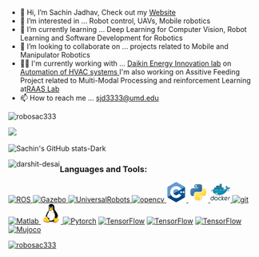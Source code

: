 - 👋 Hi, I’m Sachin Jadhav, Check out my <a href="https://sjd3333.wixsite.com/sachinjadha24">Website</a>
- 👀 I’m interested in ... Robot control, UAVs, Mobile robotics
- 🌱 I’m currently learning ... Deep Learning for Computer Vision, Robot Learning and Software Development for Robotics
- 💞️ I’m looking to collaborate on ... projects related to Mobile and Manipulator Robotics
- 👨‍🔬 I'm currently working with ... <a href="https://ceee.umd.edu/daikinlab">Daikin Energy Innovation lab</a> on <a href = "https://ceee.umd.edu/about/roco">Automation of HVAC systems </a>
     I'm also working on Assitive Feeding Project related to Multi-Modal Processing and reinforcement Learning at<a href = "https://www.umiacs.umd.edu/about-us/news/developing-robotic-system-improve-autonomy-people-mobility-issues">RAAS Lab</a>
- 📫 How to reach me ... sjd3333@umd.edu

<p align="left"> <img src="https://komarev.com/ghpvc/?username=robosac333&label=Profile%20views&color=0e75b6&style=flat" alt="robosac333" /> </p>

<a href="https://www.linkedin.com/in/imsachinjadhav/"><img src="https://img.shields.io/badge/LinkedIn-0077B5?style=for-the-badge&logo=linkedin&logoColor=white"></a>

![Sachin's GitHub stats-Dark](https://github-readme-stats.vercel.app/api?username=robosac333&show_icons=true&theme=radical#gh-dark-mode-only)

<p><img align="left" src="https://github-readme-stats-sigma-five.vercel.app/api/top-langs?username=darshit-desai&show_icons=true&locale=en&layout=compact" alt="darshit-desai" /></p>
<h3 align="left">Languages and Tools:</h3>
<p align="left"> 
<a href="https://www.ros.org/" target="_blank" rel="noreferrer"> <img align="bottom" src="https://upload.wikimedia.org/wikipedia/commons/b/bb/Ros_logo.svg" alt="ROS" width="70" height="40"/> </a> 
<a href="https://gazebosim.org/" target="_blank" rel="noreferrer"> <img align="bottom" src="https://classic.gazebosim.org/assets/logos/gazebo_vert_pos-faad8cc37ab336f850e549077ef5831e5098034532113b06328dfd70355fb8f7.svg" alt="Gazebo" width="60" height="50"/> </a> 
<a href="https://www.universal-robots.com/" target="_blank" rel="noreferrer"> <img src="https://makkacorp-tec.com/wp-content/uploads/2022/06/Universal-Robots.jpg" alt="UniversalRobots" width="60" height="40"/> </a> 
<a href="https://opencv.org/" target="_blank" rel="noreferrer"> <img src="https://www.vectorlogo.zone/logos/opencv/opencv-icon.svg" alt="opencv" width="40" height="40"/> </a>
<a href="https://www.w3schools.com/cpp/" target="_blank" rel="noreferrer"> <img src="https://raw.githubusercontent.com/devicons/devicon/master/icons/cplusplus/cplusplus-original.svg" alt="cplusplus" width="40" height="40"/> </a> 
<a href="https://www.python.org" target="_blank" rel="noreferrer"> <img src="https://raw.githubusercontent.com/devicons/devicon/master/icons/python/python-original.svg" alt="python" width="40" height="40"/> </a>
<a href="https://www.docker.com/" target="_blank" rel="noreferrer"> <img src="https://raw.githubusercontent.com/devicons/devicon/master/icons/docker/docker-original-wordmark.svg" alt="docker" width="40" height="40"/> </a>
<a href="https://git-scm.com/" target="_blank" rel="noreferrer"> <img src="https://www.vectorlogo.zone/logos/git-scm/git-scm-icon.svg" alt="git" width="40" height="40"/> </a> 
<a href="https://www.mathworks.com/products/matlab.html" target="_blank" rel="noreferrer"> <img src="https://upload.wikimedia.org/wikipedia/commons/thumb/2/21/Matlab_Logo.png/667px-Matlab_Logo.png" alt="Matlab" width="40" height="40"/> </a> 
<a href="https://www.linux.org/" target="_blank" rel="noreferrer"> <img src="https://raw.githubusercontent.com/devicons/devicon/master/icons/linux/linux-original.svg" alt="linux" width="40" height="40"/> </a>
<a href="https://pytorch.org/"target="_blank" rel="noreferrer"><img src="https://upload.wikimedia.org/wikipedia/commons/1/10/PyTorch_logo_icon.svg" alt="Pytorch" width="60" height="40"/></a>
<a href="https://www.tensorflow.org/"target="_blank" rel="noreferer"><img src="https://upload.wikimedia.org/wikipedia/commons/a/ab/TensorFlow_logo.svg" alt="TensorFlow" width="60" height="40"/></a>
<a href="https://robomimic.github.io/docs/introduction/getting_started.html"target="_blank" rel="noreferer"><img src="https://robomimic.github.io/assets/images/gallery_logo.png" alt="TensorFlow" width="60" height="40"/></a>
<a href="https://robosuite.ai/"target="_blank" rel="noreferer"><img src="https://robosuite.ai/assets/images/gallery_logo.jpg" alt="TensorFlow" width="60" height="40"/></a>
<a href="https://mujoco.org/"target="_blank" rel="noreferer"><img src="https://simulately.wiki/assets/images/MuJoCo-aa78ba528220940f0a44794619ab2e24.jpg" alt="Mujoco" width="100" height="40"/></a>



<p align="left"> <a href="https://github.com/ryo-ma/github-profile-trophy"><img src="https://github-profile-trophy.vercel.app/?username=robosac333" alt="robosac333" /></a> </p>

  
  <!---
dmdarrow4597/dmdarrow4597 is a ✨ special ✨ repository because its `README.m![index]
d` (this file) appears on your GitHub profile.
You can click the Preview link to take a look at your changes.
--->
